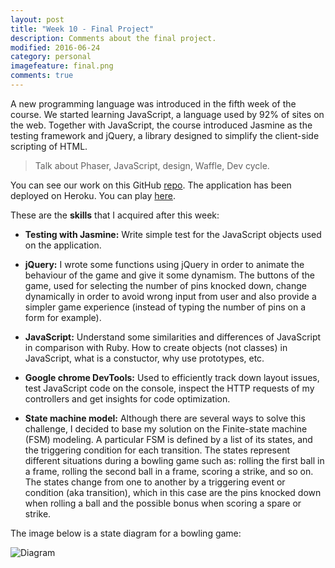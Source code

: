 ```yaml
---
layout: post
title: "Week 10 - Final Project"
description: Comments about the final project.
modified: 2016-06-24
category: personal
imagefeature: final.png
comments: true
---
```


A new programming language was introduced in the fifth week of the course. We started learning JavaScript, a language used by 92% of sites on the web. Together with JavaScript, the course introduced Jasmine as the testing framework and jQuery, a library designed to simplify the client-side scripting of HTML.

> Talk about Phaser, JavaScript, design, Waffle, Dev cycle.

You can see our work on this GitHub <a href="https://github.com/festinalent3/final-project-makers" target="_blank">repo</a>. The application has been deployed on Heroku. You can play <a href="https://makers-invaders.herokuapp.com/" target="_blank">here</a>.

These are the **skills** that I acquired after this week:

  - **Testing with Jasmine:** Write simple test for the JavaScript objects used on the application.

  - **jQuery:** I wrote some functions using jQuery in order to animate the behaviour of the game and give it some dynamism. The buttons of the game, used for selecting the number of pins knocked down, change dynamically in order to avoid wrong input from user and also provide a simpler game experience (instead of typing the number of pins on a form for example).

  - **JavaScript:** Understand some similarities and differences of JavaScript in comparison with Ruby. How to create objects (not classes) in JavaScript, what is a constuctor, why use prototypes, etc.

  - **Google chrome DevTools:** Used to efficiently track down layout issues, test JavaScript code on the console, inspect the HTTP requests of my controllers and get insights for code optimization.

  - **State machine model:** Although there are several ways to solve this challenge, I decided to base my solution on the Finite-state machine (FSM) modeling. A particular FSM is defined by a list of its states, and the triggering condition for each transition. The states represent different situations during a bowling game such as: rolling the first ball in a frame, rolling the second ball in a frame, scoring a strike, and so on. The states change from one to another by a triggering event or condition (aka transition), which in this case are the pins knocked down when rolling a ball and the possible bonus when scoring a spare or strike. 

  The image below is a state diagram for a bowling game:

  ![Diagram](http://s19.postimg.org/408xieodv/Graph.png)


